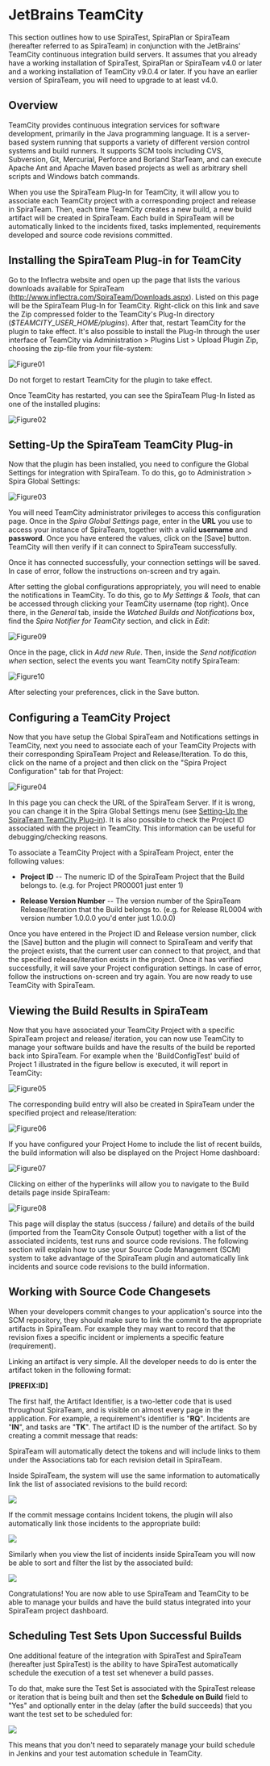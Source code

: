 # JetBrains TeamCity

This section outlines how to use SpiraTest, SpiraPlan or SpiraTeam
(hereafter referred to as SpiraTeam) in conjunction with the JetBrains'
TeamCity continuous integration build servers. It assumes that you
already have a working installation of SpiraTest, SpiraPlan or SpiraTeam
v4.0 or later and a working installation of TeamCity v9.0.4 or later. If
you have an earlier version of SpiraTeam, you will need to upgrade to at
least v4.0.

## Overview

TeamCity provides continuous integration services for software
development, primarily in the Java programming language. It is a
server-based system running that supports a variety of different version
control systems and build runners. It supports SCM tools including CVS,
Subversion, Git, Mercurial, Perforce and Borland StarTeam, and can
execute Apache Ant and Apache Maven based projects as well as arbitrary
shell scripts and Windows batch commands.

When you use the SpiraTeam Plug-In for TeamCity, it will allow you to associate each TeamCity project with a corresponding project and release in SpiraTeam. Then, each time TeamCity creates a new build, a new build artifact will be created in SpiraTeam. Each build in SpiraTeam will be automatically linked to the incidents fixed, tasks implemented, requirements developed and source code revisions committed.

## Installing the SpiraTeam Plug-in for TeamCity

Go to the Inflectra website and open up the page that lists the various
downloads available for SpiraTeam
(<http://www.inflectra.com/SpiraTeam/Downloads.aspx>). Listed on this
page will be the SpiraTeam Plug-In for TeamCity. Right-click on this
link and save the Zip compressed folder to the TeamCity's Plug-In
directory (*$TEAMCITY\_USER\_HOME/plugins*). After that, restart
TeamCity for the plugin to take effect. It's also possible to install
the Plug-In through the user interface of TeamCity via Administration \>
Plugins List \> Upload Plugin Zip, choosing the zip-file from your
file-system:

![Figure01](img/JetBrains_TeamCity_20.jpeg)




Do not forget to restart TeamCity for the plugin to take effect.

Once TeamCity has restarted, you can see the SpiraTeam Plug-In listed as
one of the installed plugins:

![Figure02](img/JetBrains_TeamCity_21.jpeg)




## Setting-Up the SpiraTeam TeamCity Plug-in

Now that the plugin has been installed, you need to configure the Global
Settings for integration with SpiraTeam. To do this, go to
Administration \> Spira Global Settings:

![Figure03](img/JetBrains_TeamCity_22.jpeg)




You will need TeamCity administrator privileges to access this
configuration page. Once in the *Spira Global Settings* page, enter in
the **URL** you use to access your instance of SpiraTeam, together with
a valid **username** and **password**. Once you have entered the values,
click on the \[Save\] button. TeamCity will then verify if it can
connect to SpiraTeam successfully.

Once it has connected successfully, your connection settings will be
saved. In case of error, follow the instructions on-screen and try
again.

After setting the global configurations appropriately, you will need to
enable the notifications in TeamCity. To do this, go to *My Settings &
Tools,* that can be accessed through clicking your TeamCity username
(top right). Once there, in the *General* tab, inside the *Watched
Builds and Notifications* box, find the *Spira Notifier for TeamCity*
section, and click in *Edit*:

![Figure09](img/JetBrains_TeamCity_23.jpeg)




Once in the page, click in *Add new Rule*. Then, inside the *Send
notification when* section, select the events you want TeamCity notify
SpiraTeam:

![Figure10](img/JetBrains_TeamCity_24.jpeg)




After selecting your preferences, click in the Save button.

## Configuring a TeamCity Project

Now that you have setup the Global SpiraTeam and Notifications settings
in TeamCity, next you need to associate each of your TeamCity Projects
with their corresponding SpiraTeam Project and Release/Iteration. To do
this, click on the name of a project and then click on the "Spira
Project Configuration" tab for that Project:

![Figure04](img/JetBrains_TeamCity_25.jpeg)




In this page you can check the URL of the SpiraTeam Server. If it is
wrong, you can change it in the Spira Global Settings menu (see [Setting-Up the SpiraTeam TeamCity Plug-in](#setting-up-the-spirateam-teamcity-plug-in)). It is also possible to check the Project ID associated with
the project in TeamCity. This information can be useful for
debugging/checking reasons.

To associate a TeamCity Project with a SpiraTeam Project, enter the
following values:

-   **Project ID** -- The numeric ID of the SpiraTeam Project that the
Build belongs to. (e.g. for Project PR00001 just enter 1)

-   **Release Version Number** -- The version number of the SpiraTeam
Release/Iteration that the Build belongs to. (e.g. for Release
RL0004 with version number 1.0.0.0 you\'d enter just 1.0.0.0)

Once you have entered in the Project ID and Release version number,
click the \[Save\] button and the plugin will connect to SpiraTeam and
verify that the project exists, that the current user can connect to
that project, and that the specified release/iteration exists in the
project. Once it has verified successfully, it will save your Project
configuration settings. In case of error, follow the instructions
on-screen and try again. You are now ready to use TeamCity with
SpiraTeam.

## Viewing the Build Results in SpiraTeam

Now that you have associated your TeamCity Project with a specific
SpiraTeam project and release/ iteration, you can now use TeamCity to
manage your software builds and have the results of the build be
reported back into SpiraTeam. For example when the 'BuildConfigTest'
build of Project 1 illustrated in the figure bellow is executed, it will
report in TeamCity:

![Figure05](img/JetBrains_TeamCity_26.jpeg)




The corresponding build entry will also be created in SpiraTeam under
the specified project and release/iteration:

![Figure06](img/JetBrains_TeamCity_27.jpeg)




If you have configured your Project Home to include the list of recent
builds, the build information will also be displayed on the Project Home
dashboard:

![Figure07](img/JetBrains_TeamCity_28.jpeg)



Clicking on either of the hyperlinks will allow you to navigate to the
Build details page inside SpiraTeam:

![Figure08](img/JetBrains_TeamCity_29.jpeg)




This page will display the status (success / failure) and details of the
build (imported from the TeamCity Console Output) together with a list
of the associated incidents, test runs and source code revisions. The
following section will explain how to use your Source Code Management
(SCM) system to take advantage of the SpiraTeam plugin and automatically
link incidents and source code revisions to the build information.

## Working with Source Code Changesets

When your developers commit changes to your application's source into
the SCM repository, they should make sure to link the commit to the
appropriate artifacts in SpiraTeam. For example they may want to record
that the revision fixes a specific incident or implements a specific
feature (requirement).

Linking an artifact is very simple. All the developer needs to do is
enter the artifact token in the following format:

**\[PREFIX:ID\]**

The first half, the Artifact Identifier, is a two-letter code that is
used throughout SpiraTeam, and is visible on almost every page in the
application. For example, a requirement's identifier is "**RQ**".
Incidents are "**IN**", and tasks are "**TK**". The artifact ID is the
number of the artifact. So by creating a commit message that reads:

SpiraTeam will automatically detect the tokens and will include links to
them under the Associations tab for each revision detail in SpiraTeam.

Inside SpiraTeam, the system will use the same information to
automatically link the list of associated revisions to the build record:

![](img/JetBrains_TeamCity_30.png)




If the commit message contains Incident tokens, the plugin will also
automatically link those incidents to the appropriate build:

![](img/JetBrains_TeamCity_31.png)




Similarly when you view the list of incidents inside SpiraTeam you will
now be able to sort and filter the list by the associated build:

![](img/JetBrains_TeamCity_32.png)




Congratulations! You are now able to use SpiraTeam and TeamCity to be
able to manage your builds and have the build status integrated into
your SpiraTeam project dashboard.

## Scheduling Test Sets Upon Successful Builds

One additional feature of the integration with SpiraTest and SpiraTeam
(hereafter just SpiraTest) is the ability to have SpiraTest
automatically schedule the execution of a test set whenever a build
passes.

To do that, make sure the Test Set is associated with the SpiraTest
release or iteration that is being built and then set the **Schedule on
Build** field to "Yes" and optionally enter in the delay (after the
build succeeds) that you want the test set to be scheduled for:

![](img/JetBrains_TeamCity_19.png)




This means that you don't need to separately manage your build schedule
in Jenkins and your test automation schedule in TeamCity.

